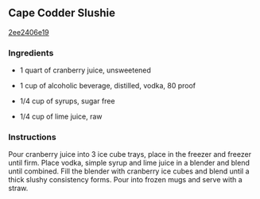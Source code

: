 ## Cape Codder Slushie

[2ee2406e19](http://www.foodnetwork.com/recipes/bobby-flay/cape-codder-slushie-recipe.html)

### Ingredients

 - 1 quart of cranberry juice, unsweetened

 - 1 cup of alcoholic beverage, distilled, vodka, 80 proof

 - 1/4 cup of syrups, sugar free

 - 1/4 cup of lime juice, raw

### Instructions

Pour cranberry juice into 3 ice cube trays, place in the freezer and freezer until firm. Place vodka, simple syrup and lime juice in a blender and blend until combined. Fill the blender with cranberry ice cubes and blend until a thick slushy consistency forms. Pour into frozen mugs and serve with a straw.